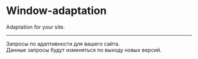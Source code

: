 # Window-adaptation
Adaptation for your site.
___
Запросы по адаптивности для вашего сайта.</br>
Данные запросы будут изменяться по выходу новых версий.
